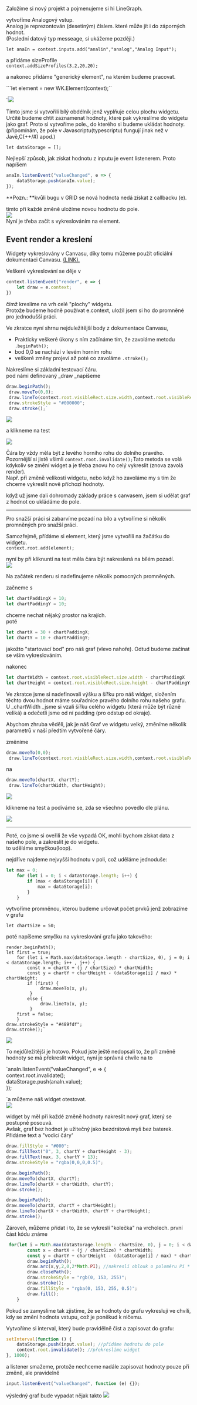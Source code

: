 Založíme si nový projekt a pojmenujeme si hi LineGraph.

vytvoříme Analogový vstup.  
Analog je reprezontován \(desetiným\) číslem. které může jít i do záporných hodnot.  
\(Poslední datový typ messeage, si ukážeme později.\)

`let anaIn = context.inputs.add("analin","analog","Analog Input");`

a přidáme sizeProfile  
`context.addSizeProfiles(3,2,20,20);`

a nakonec přidáme "generický element", na kterém budeme pracovat.

```let element = new WK.Element(context);``

\`![](/assets/code24.png)

Tímto jsme si vytvořili bílý obdélník jenž vyplňuje celou plochu widgetu.  
Určitě budeme chtít zaznamenat hodnoty, které pak vykreslíme do widgetu jako graf. Proto si vytvoříme pole., do kterého si budeme ukládat hodnoty.  
\(připomínám, že pole v Javascriptu\(typescriptu\) fungují jinak než v Javě,C\(++/\#\) apod.\)

`let dataStorage = [];`

Nejlepší způsob, jak získat hodnotu z inputu je event listenerem. Proto napíšem

```js
anaIn.listenEvent("valueChanged", e => {        
    dataStorage.push(anaIn.value);      
});
```

**Pozn.: **kvůli bugu v GRID se nová hodnota nedá získat z callbacku \(e\).

tímto při každé změně uložíme novou hodnotu do pole.  
![](/assets/code25.png)  
Nyní je třeba začít s vykreslováním  na element.

## Event render a kreslení

Widgety vykreslovány v Canvasu, díky tomu můžeme použít oficiální dokumentaci Canvasu. [\(LINK\).  ](https://developer.mozilla.org/en-US/docs/Web/API/Canvas_API/Tutorial/Drawing_shapes)

Veškeré vykreslování se děje v

```js
context.listenEvent("render", e => {        
    let draw = e.context;    
})
```

čímž kreslíme na vrh celé "plochy" widgetu.  
Protože budeme hodně používat e.context, uložil jsem si ho do promněné pro jednodušší práci.

Ve zkratce nyní shrnu nejduležitější body z dokumentace Canvasu,

* Prakticky veškeré úkony s ním začínáme tím, že zavoláme metodu `.beginPath();`
* bod 0,0 se nachází v levém horním rohu
* veškeré změny projeví až poté co zavoláme `.stroke();`

Nakreslíme si základní testovací čáru.  
pod námi definovaný \_draw \_napíšeme

```js
draw.beginPath();  
 draw.moveTo(0,0);  
 draw.lineTo(context.root.visibleRect.size.width,context.root.visibleRect.size.height);  
 draw.strokeStyle = "#000000";  
 draw.stroke();`
```

![](/assets/code28.png)

a klikneme na test

![](/assets/code26.png)

Čára by vždy měla být z levého horního rohu do dolního pravého.  
Pozornější si jistě všimli     `context.root.invalidate();`Tato metoda se volá kdykoliv se změní widget a je třeba znovu ho celý vykreslit \(znova zavolá render\).  
Např. při změně velikosti widgetu, nebo když ho zavoláme my s tím že chceme vykreslit nově příchozí hodnoty.

když už jsme dali dohromady základy práce s canvasem, jsem si udělat graf z hodnot co ukládáme do pole.

---

Pro snažší práci si zabarvíme pozadí na bílo a vytvoříme si několik promněných pro snažší práci.

Samozřejmě, přídáme si element, který jsme vytvořili na žačátku do widgetu.  
`context.root.add(element);`

nyní by při kliknuntí na test měla čára být nakreslená na bílém pozadí.  
![](/assets/code27.png)

Na začátek renderu si nadefinujeme několik pomocných promněných.

začneme s

```js
let chartPaddingX = 10;  
let chartPaddingY = 10;
```

chceme nechat nějaký prostor na krajích.  
poté

```js
let chartX = 30 + chartPaddingX;  
let chartY = 10 + chartPaddingY;
```

jakožto "startovací bod" pro náš graf \(vlevo nahoře\). Odtud budeme začínat se vším vykreslováním.

nakonec

```js
let chartWidth = context.root.visibleRect.size.width - chartPaddingX  
let chartHeight = context.root.visibleRect.size.height - chartPaddingY;
```

Ve zkratce jsme si nadefinovali výšku a šířku pro náš widget, složením těchto dvou hodnot máme souřadnice pravého dolního rohu našeho grafu. U \_chartWidth \_jsme si vzali šířku celého widgetu  \(která může být různě veliká\) a odečetli jsme od ní padding \(pro odstup od okraje\).

Abychom zhruba věděli, jak je náš Graf ve widgetu velký, změníme několik parametrů v naší předtím vytvořené čáry.

změníme

```js
draw.moveTo(0,0);  
 draw.lineTo(context.root.visibleRect.size.width,context.root.visibleRect.size.height);
```

na

```js
draw.moveTo(chartX, chartY);  
 draw.lineTo(chartWidth, chartHeight);
```

![](/assets/code29.png)

klikneme na test a podíváme se, zda se všechno povedlo dle plánu.

![](/assets/code30.png)

---

Poté, co jsme si oveřili že vše vypadá OK, mohli bychom získat data z našeho pole, a zakreslit je do widgetu.  
to uděláme smyčkou\(loop\).

nejdříve najdeme nejvyšší hodnotu v poli, což uděláme jednoduše:

```js
let max = 0;  
    for (let i = 0; i < dataStorage.length; i++) {  
        if (max < dataStorage[i]) {  
            max = dataStorage[i];  
        }  
    }
```

vytvoříme promněnou, kterou budeme určovat počet prvků jenž zobrazíme v grafu

`let chartSize = 50;`

poté napíšeme smyčku na vykreslování grafu jako takového:

    render.beginPath();
    let first = true;  
        for (let i = Math.max(dataStorage.length - chartSize, 0), j = 0; i < dataStorage.length; i++ , j++) {  
            const x = chartX + (j / chartSize) * chartWidth;  
            const y = chartY + chartHeight - (dataStorage[i] / max) * chartHeight;
            if (first) {
                 draw.moveTo(x, y);
             } 
            else { 
                 draw.lineTo(x, y);
             }
        first = false;    
        }
    draw.strokeStyle = "#489fdf";  
    draw.stroke();`

![](/assets/code31.png)

To nejdůležitější je hotovo. Pokud jste ještě nedopsali to, že při změně hodnoty se má překreslit widget, nyní je správná chvíle na to

\`anaIn.listenEvent\("valueChanged", e =&gt; {  
    context.root.invalidate\(\);  
    dataStorage.push\(anaIn.value\);  
}\);

\`a můžeme náš widget otestovat.  
![](/assets/code32.png)

widget by měl při každé změně hodnoty nakreslit nový graf, který se postupně posouvá.  
Avšak, graf bez hodnot je užitečný jako bezdrátová myš bez baterek.  
Přidáme text a "vodící čáry'

```js
draw.fillStyle = "#000";
draw.fillText("0", 3, chartY + chartHeight - 3);
draw.fillText(max, 3, chartY + 13);
draw.strokeStyle = "rgba(0,0,0,0.5)";

draw.beginPath();
draw.moveTo(chartX, chartY);
draw.lineTo(chartX + chartWidth, chartY);
draw.stroke();

draw.beginPath();
draw.moveTo(chartX, chartY + chartHeight);
draw.lineTo(chartX + chartWidth, chartY + chartHeight);
draw.stroke();
```

Zároveň, můžeme přidat i to, že se vykreslí "kolečka" na vrcholech. první část kódu známe

```js
 for(let i = Math.max(dataStorage.length - chartSize, 0), j = 0; i < dataStorage.length; i++, j++) {
        const x = chartX + (j / chartSize) * chartWidth;
        const y = chartY + chartHeight - (dataStorage[i] / max) * chartHeight;
        draw.beginPath();
        draw.arc(x,y,2,0,2*Math.PI); //nakreslí oblouk o poloměru Pí * 2 radiánů (celý kruh)
        draw.closePath();
        draw.strokeStyle = "rgb(0, 153, 255)";
        draw.stroke();
        draw.fillStyle = "rgba(0, 153, 255, 0.5)";
        draw.fill();
    }
```

Pokud se zamyslíme tak zjistíme, že se hodnoty do grafu vykreslují ve chvíli, kdy se změní hodnota vstupu, což je poněkud k ničemu.

Vytvoříme si interval, který bude pravidělně číst a zapisovat do grafu:

```js
setInterval(function () {
    dataStorage.push(input.value); //přidáme hodnotu do pole
    context.root.invalidate(); //překreslíme widget
}, 1000);
```

a listener smažeme, protože nechceme nadále zapisovat hodnoty pouze při změně, ale pravidelně

```js
input.listenEvent("valueChanged", function (e) {});
```



výsledný graf bude vypadat nějak takto ![](/assets/cede.png)

